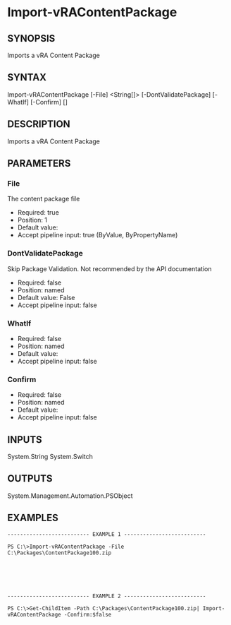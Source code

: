 # Import-vRAContentPackage

## SYNOPSIS
    
Imports a vRA Content Package

## SYNTAX
 Import-vRAContentPackage [-File] <String[]> [-DontValidatePackage] [-WhatIf] [-Confirm] [<CommonParameters>]     

## DESCRIPTION

Imports a vRA Content Package

## PARAMETERS


### File

The content package file

* Required: true
* Position: 1
* Default value: 
* Accept pipeline input: true (ByValue, ByPropertyName)

### DontValidatePackage

Skip Package Validation. Not recommended by the API documentation

* Required: false
* Position: named
* Default value: False
* Accept pipeline input: false

### WhatIf


* Required: false
* Position: named
* Default value: 
* Accept pipeline input: false

### Confirm


* Required: false
* Position: named
* Default value: 
* Accept pipeline input: false

## INPUTS

System.String
System.Switch

## OUTPUTS

System.Management.Automation.PSObject

## EXAMPLES
```
-------------------------- EXAMPLE 1 --------------------------

PS C:\>Import-vRAContentPackage -File C:\Packages\ContentPackage100.zip






-------------------------- EXAMPLE 2 --------------------------

PS C:\>Get-ChildItem -Path C:\Packages\ContentPackage100.zip| Import-vRAContentPackage -Confirm:$false
```

